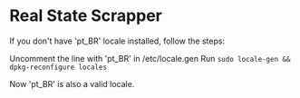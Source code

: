 # Real State Scrapper

If you don't have 'pt_BR' locale installed, follow the steps:

Uncomment the line with 'pt_BR' in /etc/locale.gen
Run `sudo locale-gen && dpkg-reconfigure locales`

Now 'pt_BR' is also a valid locale.

